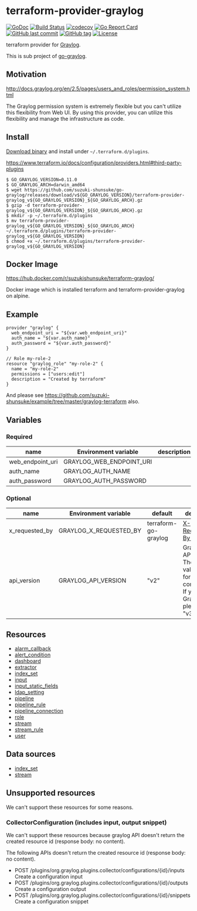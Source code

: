 # terraform-provider-graylog

[![GoDoc](http://img.shields.io/badge/go-documentation-blue.svg?style=flat-square)](http://godoc.org/github.com/suzuki-shunsuke/go-graylog/terraform)
[![Build Status](https://cloud.drone.io/api/badges/suzuki-shunsuke/go-graylog/status.svg)](https://cloud.drone.io/suzuki-shunsuke/go-graylog)
[![codecov](https://codecov.io/gh/suzuki-shunsuke/go-graylog/branch/master/graph/badge.svg)](https://codecov.io/gh/suzuki-shunsuke/go-graylog)
[![Go Report Card](https://goreportcard.com/badge/github.com/suzuki-shunsuke/go-graylog)](https://goreportcard.com/report/github.com/suzuki-shunsuke/go-graylog)
[![GitHub last commit](https://img.shields.io/github/last-commit/suzuki-shunsuke/go-graylog.svg)](https://github.com/suzuki-shunsuke/go-graylog)
[![GitHub tag](https://img.shields.io/github/tag/suzuki-shunsuke/go-graylog.svg)](https://github.com/suzuki-shunsuke/go-graylog/releases)
[![License](http://img.shields.io/badge/license-mit-blue.svg?style=flat-square)](https://raw.githubusercontent.com/suzuki-shunsuke/go-graylog/master/LICENSE)

terraform provider for [Graylog](https://www.graylog.org/).

This is sub project of [go-graylog](https://github.com/suzuki-shunsuke/go-graylog).

## Motivation

http://docs.graylog.org/en/2.5/pages/users_and_roles/permission_system.html

The Graylog permission system is extremely flexible but you can't utilize this flexibility from Web UI.
By using this provider, you can utilize this flexibility and manage the infrastructure as code.

## Install

[Download binary](https://github.com/suzuki-shunsuke/go-graylog/releases) and install under `~/.terraform.d/plugins`.

https://www.terraform.io/docs/configuration/providers.html#third-party-plugins

```console
$ GO_GRAYLOG_VERSION=0.11.0
$ GO_GRAYLOG_ARCH=darwin_amd64
$ wget https://github.com/suzuki-shunsuke/go-graylog/releases/download/v${GO_GRAYLOG_VERSION}/terraform-provider-graylog_v${GO_GRAYLOG_VERSION}_${GO_GRAYLOG_ARCH}.gz
$ gzip -d terraform-provider-graylog_v${GO_GRAYLOG_VERSION}_${GO_GRAYLOG_ARCH}.gz
$ mkdir -p ~/.terraform.d/plugins
$ mv terraform-provider-graylog_v${GO_GRAYLOG_VERSION}_${GO_GRAYLOG_ARCH} ~/.terraform.d/plugins/terraform-provider-graylog_v${GO_GRAYLOG_VERSION}
$ chmod +x ~/.terraform.d/plugins/terraform-provider-graylog_v${GO_GRAYLOG_VERSION}
```

## Docker Image

https://hub.docker.com/r/suzukishunsuke/terraform-graylog/

Docker image which is installed terraform and terraform-provider-graylog on alpine.

## Example

```hcl
provider "graylog" {
  web_endpoint_uri = "${var.web_endpoint_uri}"
  auth_name = "${var.auth_name}"
  auth_password = "${var.auth_password}"
}

// Role my-role-2
resource "graylog_role" "my-role-2" {
  name = "my-role-2"
  permissions = ["users:edit"]
  description = "Created by terraform"
}
```

And please see https://github.com/suzuki-shunsuke/example/tree/master/graylog-terraform also.

## Variables

### Required

name | Environment variable | description
--- | --- | ---
web_endpoint_uri | GRAYLOG_WEB_ENDPOINT_URI |
auth_name | GRAYLOG_AUTH_NAME |
auth_password | GRAYLOG_AUTH_PASSWORD |

### Optional

name | Environment variable | default | description
--- | --- | --- | ---
x_requested_by | GRAYLOG_X_REQUESTED_BY | terraform-go-graylog | [X-Requested-By Header](https://github.com/Graylog2/graylog2-server/blob/370dd700bc8ada5448bf66459dec9a85fcd22d58/UPGRADING.rst#protecting-against-csrf-http-header-required)
api_version | GRAYLOG_API_VERSION | "v2" | Graylog's API version. The default value is "v2" for compatibility. If you use Graylog v3, please set "v3".

## Resources

* [alarm_callback](docs/alarm_callback.md)
* [alert_condition](docs/alert_condition.md)
* [dashboard](docs/dashboard.md)
* [extractor](docs/extractor.md)
* [index_set](docs/index_set.md)
* [input](docs/input.md)
* [input_static_fields](docs/input_static_fields.md)
* [ldap_setting](docs/ldap_setting.md)
* [pipeline](docs/pipeline.md)
* [pipeline_rule](docs/pipeline_rule.md)
* [pipeline_connection](docs/pipeline_connection.md)
* [role](docs/role.md)
* [stream](docs/stream.md)
* [stream_rule](docs/stream_rule.md)
* [user](docs/user.md)

## Data sources

* [index_set](docs/data_source_index_set.md)
* [stream](docs/data_source_stream.md)

## Unsupported resources

We can't support these resources for some reasons.

### CollectorConfiguration (includes input, output snippet)

We can't support these resources because graylog API doesn't return the created resource id (response body: no content).

The following APIs doesn't return the created resource id (response body: no content).

* POST /plugins/org.graylog.plugins.collector/configurations/{id}/inputs Create a configuration input
* POST /plugins/org.graylog.plugins.collector/configurations/{id}/outputs Create a configuration output
* POST /plugins/org.graylog.plugins.collector/configurations/{id}/snippets Create a configuration snippet
